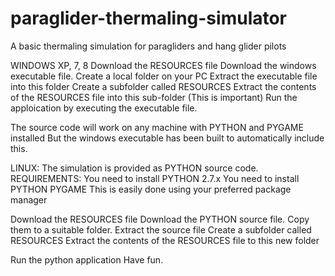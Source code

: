 # paraglider-thermaling-simulator
A basic thermaling simulation for paragliders and hang glider pilots

WINDOWS XP, 7, 8
Download the RESOURCES file
Download the windows executable file.
Create a local folder on your PC
Extract the executable file into this folder
Create a subfolder called RESOURCES
Extract the contents of the RESOURCES file into this sub-folder (This is important)
Run the apploication by executing the executable file.

The source code will work on any machine with PYTHON and PYGAME installed
But the windows executable has been built to automatically include this.

LINUX:
The simulation is provided as PYTHON source code. 
REQUIREMENTS:
You need to install PYTHON 2.7.x
You need to install PYTHON PYGAME 
This is easily done using your preferred package manager

Download the RESOURCES file
Download the PYTHON source file. 
Copy them to a suitable folder.
Extract the source file
Create a subfolder called RESOURCES
Extract the contents of the RESOURCES file to this new folder

Run the python application 
Have fun.
